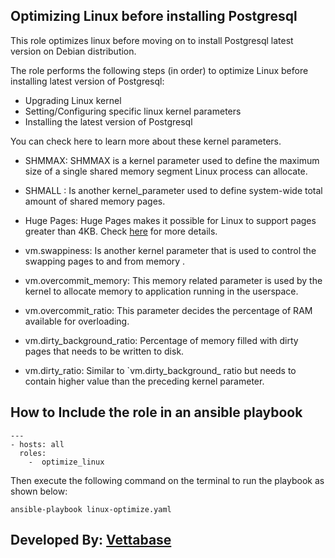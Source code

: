 ## Optimizing Linux before installing Postgresql


This role optimizes linux before moving on to install Postgresql latest version 
on Debian distribution.

The role performs the following steps (in order) 
to optimize Linux before installing latest version
of Postgresql:

- Upgrading Linux kernel 
- Setting/Configuring specific linux kernel parameters
- Installing the latest version of Postgresql

You can check here to learn more about these kernel
parameters. 

- SHMMAX: SHMMAX is a kernel parameter 
used to define the maximum size of a single shared
memory segment Linux process can allocate.

- SHMALL : Is another kernel_parameter used to
define system-wide total amount of shared memory
pages.

- Huge Pages: Huge Pages makes it possible for 
Linux to support pages greater than 4KB. Check
[here](https://help.ubuntu.com/community/KVM%20-%20Using%20Hugepages) for more details.

- vm.swappiness: Is another kernel parameter that
is used to control the swapping pages to and from memory 
. 

- vm.overcommit_memory: This memory related parameter is
used by the kernel to allocate memory to application 
running in the userspace.

- vm.overcommit_ratio: This parameter decides the
percentage of RAM available for overloading.

- vm.dirty_background_ratio: Percentage of memory
filled with dirty pages that needs to be written to
disk.  

- vm.dirty_ratio: Similar to `vm.dirty_background_
ratio but needs to contain higher value than the 
preceding kernel parameter.

## How to Include the role in an ansible playbook

```
--- 
- hosts: all 
  roles: 
    -  optimize_linux 
```


Then execute the following command on the terminal
to run the playbook as shown below:

`ansible-playbook linux-optimize.yaml`  

## Developed By: [Vettabase](vettabase.com)
